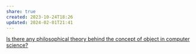 ```yaml
---
share: true
created: 2023-10-24T18:26
updated: 2024-02-01T21:41
---
```

[Is there any philosophical theory behind the concept of object in computer science?](https://philosophy.stackexchange.com/q/99660/19487)
